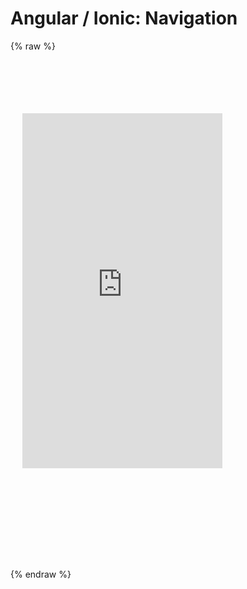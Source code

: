 # Angular / Ionic: Navigation
{% raw %}
<div id="demo-device-ios" style="width: 467px;height: 800px; background: center top no-repeat url(https://ionicframework.com/img/devices-sprite.jpg);background-size: 467px;margin: 0 auto;">
      <iframe style="margin-top: 85px;    width: 320px;    height: 568px;" src="https://ionicframework.com/docs/demos/src/navigation/www/?production=true&amp;ionicplatform=ios" frameborder="0">
      </iframe>
    </div>



{% endraw %}